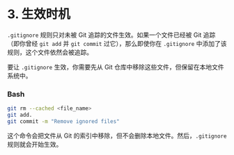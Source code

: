 # 3. 生效时机

`.gitignore` 规则只对未被 Git 追踪的文件生效。如果一个文件已经被 Git 追踪（即你曾经 `git add` 并 `git commit` 过它），那么即使你在 `.gitignore` 中添加了该规则，这个文件依然会被追踪。

要让 `.gitignore` 生效，你需要先从 Git 仓库中移除这些文件，但保留在本地文件系统中。

### Bash

```bash
git rm --cached <file_name>
git add.
git commit -m "Remove ignored files"
```

这个命令会把文件从 Git 的索引中移除，但不会删除本地文件。然后，`.gitignore` 规则就会开始生效。